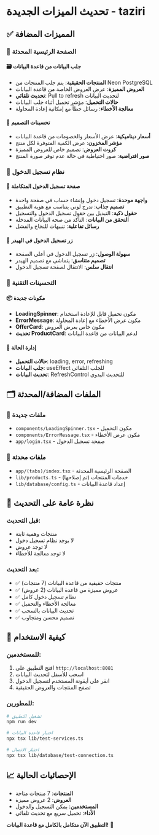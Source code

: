 # تحديث الميزات الجديدة - taziri

## ✅ المميزات المضافة

### 📱 الصفحة الرئيسية المحدثة

#### 🗃️ **جلب البيانات من قاعدة البيانات**
- **المنتجات الحقيقية**: يتم جلب المنتجات من Neon PostgreSQL
- **العروض المميزة**: عرض العروض الخاصة من قاعدة البيانات
- **تحديث تلقائي**: Pull to refresh لتحديث البيانات
- **حالات التحميل**: مؤشر تحميل أثناء جلب البيانات
- **معالجة الأخطاء**: رسائل خطأ مع إمكانية إعادة المحاولة

#### 🎨 **تحسينات التصميم**
- **أسعار ديناميكية**: عرض الأسعار والخصومات من قاعدة البيانات
- **مؤشر المخزون**: عرض الكمية المتوفرة لكل منتج
- **كروت العروض**: تصميم خاص للعروض المميزة
- **صور افتراضية**: صور احتياطية في حالة عدم توفر صورة المنتج

### 🔐 **نظام تسجيل الدخول**

#### 📝 **صفحة تسجيل الدخول المتكاملة**
- **واجهة موحدة**: تسجيل دخول وإنشاء حساب في صفحة واحدة
- **تصميم جذاب**: تدرج لوني يتناسب مع هوية التطبيق
- **حقول ذكية**: التبديل بين حقول تسجيل الدخول والتسجيل
- **التحقق من البيانات**: التأكد من صحة البيانات المدخلة
- **رسائل تفاعلية**: تنبيهات للنجاح والفشل

#### 🚪 **زر تسجيل الدخول في الهيدر**
- **سهولة الوصول**: زر تسجيل الدخول في أعلى الصفحة
- **تصميم متناسق**: يتماشى مع تصميم الهيدر
- **انتقال سلس**: الانتقال لصفحة تسجيل الدخول

### 🔧 **التحسينات التقنية**

#### 📦 **مكونات جديدة**
- **LoadingSpinner**: مكون تحميل قابل للإعادة استخدام
- **ErrorMessage**: مكون عرض الأخطاء مع إعادة المحاولة
- **OfferCard**: مكون خاص بعرض العروض
- **تحديث ProductCard**: لدعم البيانات من قاعدة البيانات

#### 🔄 **إدارة الحالة**
- **حالات التحميل**: loading, error, refreshing
- **جلب البيانات**: useEffect للجلب التلقائي
- **تحديث البيانات**: RefreshControl للتحديث اليدوي

## 🗂️ الملفات المضافة/المحدثة

### 📁 **ملفات جديدة**
- `components/LoadingSpinner.tsx` - مكون التحميل
- `components/ErrorMessage.tsx` - مكون عرض الأخطاء  
- `app/login.tsx` - صفحة تسجيل الدخول

### 📝 **ملفات محدثة**
- `app/(tabs)/index.tsx` - الصفحة الرئيسية المحدثة
- `lib/products.ts` - خدمات المنتجات (تم إصلاحها)
- `lib/database/config.ts` - إعداد قاعدة البيانات

## 🎯 **نظرة عامة على التحديث**

### قبل التحديث:
- منتجات وهمية ثابتة
- لا يوجد نظام تسجيل دخول
- لا توجد عروض
- لا توجد معالجة للأخطاء

### بعد التحديث:
- ✅ منتجات حقيقية من قاعدة البيانات (7 منتجات)
- ✅ عروض مميزة من قاعدة البيانات (2 عروض)
- ✅ نظام تسجيل دخول كامل
- ✅ معالجة الأخطاء والتحميل
- ✅ تحديث البيانات بالسحب
- ✅ تصميم محسن ومتجاوب

## 🚀 **كيفية الاستخدام**

### للمستخدمين:
1. افتح التطبيق على `http://localhost:8081`
2. اسحب للأسفل لتحديث البيانات
3. انقر على أيقونة المستخدم لتسجيل الدخول
4. تصفح المنتجات والعروض الحقيقية

### للمطورين:
```bash
# تشغيل التطبيق
npm run dev

# اختبار قاعدة البيانات
npx tsx lib/test-services.ts

# اختبار الاتصال
npx tsx lib/database/test-connection.ts
```

## 📈 **الإحصائيات الحالية**
- **المنتجات**: 7 منتجات متاحة
- **العروض**: 2 عروض مميزة  
- **المستخدمين**: يمكن التسجيل والدخول
- **الأداء**: تحميل سريع مع تحديث تلقائي

**التطبيق الآن متكامل بالكامل مع قاعدة البيانات!** 🎉
